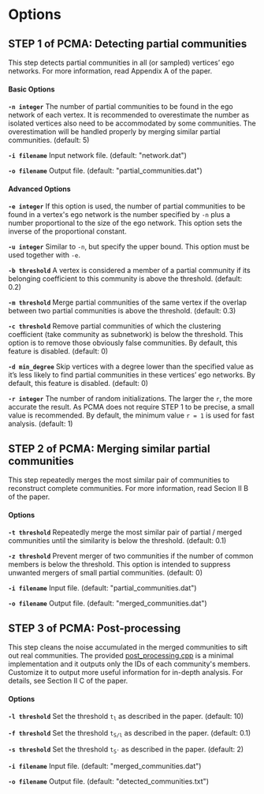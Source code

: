 # Options

## STEP 1 of PCMA: Detecting partial communities

This step detects partial communities in all (or sampled) vertices’ ego networks. For more information, read Appendix A of the paper.

#### Basic Options

**`-n integer`** The number of partial communities to be found in the ego network of each vertex. It is recommended to overestimate the number as isolated vertices also need to be accommodated by some communities. The overestimation will be handled properly by merging similar partial communities. (default: 5)

**`-i filename`** Input network file. (default: "network.dat")

**`-o filename`** Output file. (default: "partial_communities.dat")

#### Advanced Options

**`-e integer`** If this option is used, the number of partial communities to be found in a vertex's ego network is the number specified by `-n` plus a number proportional to the size of the ego network. This option sets the inverse of the proportional constant.

**`-u integer`** Similar to `-n`, but specify the upper bound. This option must be used together with `-e`.

**`-b threshold`** A vertex is considered a member of a partial community if its belonging coefficient to this community is above the threshold. (default: 0.2)

**`-m threshold`** Merge partial communities of the same vertex if the overlap between two partial communities is above the threshold. (default: 0.3)

**`-c threshold`** Remove partial communities of which the clustering coefficient (take community as subnetwork) is below the threshold. This option is to remove those obviously false communities. By default, this feature is disabled. (default: 0)

**`-d min_degree`** Skip vertices with a degree lower than the specified value as it’s less likely to find partial communities in these vertices’ ego networks. By default, this feature is disabled. (default: 0)

**`-r integer`** The number of random initializations. The larger the `r`, the more accurate the result. As PCMA does not require STEP 1 to be precise, a small value is recommended. By default, the minimum value `r = 1` is used for fast analysis. (default: 1)



## STEP 2 of PCMA: Merging similar partial communities

This step repeatedly merges the most similar pair of communities to reconstruct complete communities. For more information, read Secion II B of the paper.

#### Options

**`-t threshold`** Repeatedly merge the most similar pair of partial / merged communities until the similarity is below the threshold. (default: 0.1)

**`-z threshold`** Prevent merger of two communities if the number of common members is below the threshold. This option is intended to suppress unwanted mergers of small partial communities. (default: 0)

**`-i filename`** Input file. (default: "partial_communities.dat")

**`-o filename`** Output file. (default: "merged_communities.dat")



## STEP 3 of PCMA: Post-processing

This step cleans the noise accumulated in the merged communities to sift out real communities. The provided [post_processing.cpp](../src/post_processing.cpp) is a minimal implementation and it outputs only the IDs of each community's members. Customize it to output more useful information for in-depth analysis. For details, see Section II C of the paper.

#### Options

**`-l threshold`** Set the threshold <code>t<sub>l</sub></code> as described in the paper. (default: 10)

**`-f threshold`** Set the threshold <code>t<sub>S/l</sub></code> as described in the paper. (default: 0.1)

**`-s threshold`** Set the threshold <code>t<sub>S'</sub></code> as described in the paper. (default: 2)

**`-i filename`** Input file. (default: "merged_communities.dat")

**`-o filename`** Output file. (default: "detected_communities.txt")
